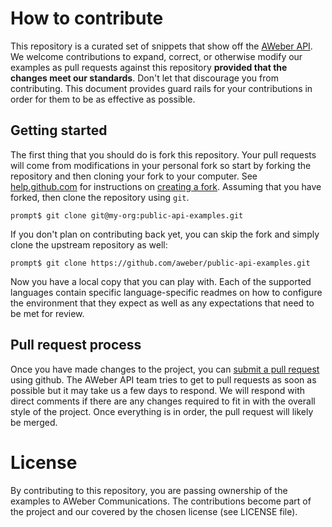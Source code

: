 # How to contribute
This repository is a curated set of snippets that show off the [AWeber API].
We welcome contributions to expand, correct, or otherwise modify our examples
as pull requests against this repository **provided that the changes meet our
standards**.  Don't let that discourage you from contributing.  This document
provides guard rails for your contributions in order for them to be as
effective as possible.

## Getting started
The first thing that you should do is fork this repository.  Your pull requests
will come from modifications in your personal fork so start by forking the
repository and then cloning your fork to your computer.  See [help.github.com]
for instructions on [creating a fork].  Assuming that you have forked, then clone
the repository using `git`.

    prompt$ git clone git@my-org:public-api-examples.git

If you don't plan on contributing back yet, you can skip the fork and simply
clone the upstream repository as well:

    prompt$ git clone https://github.com/aweber/public-api-examples.git

Now you have a local copy that you can play with.  Each of the supported
languages contain specific language-specific readmes on how to configure
the environment that they expect as well as any expectations that need to be
met for review.

## Pull request process
Once you have made changes to the project, you can [submit a pull request]
using github.  The AWeber API team tries to get to pull requests as soon as
possible but it may take us a few days to respond.  We will respond with
direct comments if there are any changes required to fit in with the overall
style of the project.  Once everything is in order, the pull request will
likely be merged.

# License
By contributing to this repository, you are passing ownership of the examples
to AWeber Communications.  The contributions become part of the project and
our covered by the chosen license (see LICENSE file).

[AWeber API]: https://api.aweber.com/
[help.github.com]: https://help.github.com/
[creating a fork]: https://help.github.com/articles/fork-a-repo/
[submit a pull request]: https://help.github.com/articles/about-pull-requests/

